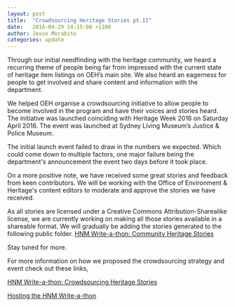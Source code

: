 ```yaml
---
layout: post
title:  "Crowdsourcing Heritage Stories pt.II"
date:   2016-04-29 14:15:00 +1100
author: Jesse Morabito
categories: update 
---
```



Through our initial needfinding with the heritage community, we heard a recurring theme of people being far from impressed with the current state of heritage item listings on OEH’s main site.  We also heard an eagerness for people to get involved and share content and information with the department.

We helped OEH organise a crowdsourcing initiative to allow people to become involved in the program and have their voices and stories heard. The initiative was launched coinciding with Heritage Week 2016 on Saturday April 2016. The event was launched at Sydney Living Museum’s Justice & Police Museum.

The initial launch event failed to draw in the numbers we expected. Which could come down to multiple factors, one major failure being the department's announcement the event two days before it took place. 

On a more positive note, we have received some great stories and feedback from keen contributors. We will be working with the Office of Environment & Heritage's content editors to moderate and approve the stories we have received. 

As all stories are licensed under a Creative Commons Attribution-Sharealike license, we are currently working on making all those stories available in a shareable format.
We will gradually be adding the stories generated to the following public folder. 
[HNM Write-a-thon: Community Heritage Stories](https://drive.google.com/folderview?id=0B44pfxUYcChGNjRUdk9IZk1wUW8&usp=sharing)

Stay tuned for more.

For more information on how we proposed the crowdsourcing strategy and event check out these links,

[HNM Write-a-thon: Crowdsourcing Heritage Stories](https://docs.google.com/document/d/1Teiz_UUtlKPYISCwjtTgcqo-vfRwbXvwjov9L1meN2Y/edit?usp=sharing)

[Hosting the HNM Write-a-thon](https://docs.google.com/document/d/1dz_dQvdLAwl-HmvORlVB0ELqGz997JlmPoERSbtn310/edit?usp=sharing)
